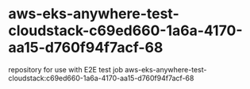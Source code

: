 # aws-eks-anywhere-test-cloudstack-c69ed660-1a6a-4170-aa15-d760f94f7acf-68
repository for use with E2E test job aws-eks-anywhere-test-cloudstack:c69ed660-1a6a-4170-aa15-d760f94f7acf-68
